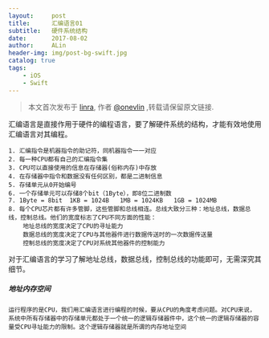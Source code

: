 ```yaml
---
layout:     post
title:      汇编语言01
subtitle:   硬件系统结构
date:       2017-08-02
author:     ALin
header-img: img/post-bg-swift.jpg
catalog: true
tags:
    - iOS
    - Swift
---
```



> 本文首次发布于 [linra](https://github.com/LinKeymy), 作者 [@onevlin](http://onevlin.com/) ,转载请保留原文链接.



汇编语言是直接作用于硬件的编程语言，要了解硬件系统的结构，才能有效地使用汇编语言对其编程。

```oc
1. 汇编指令是机器指令的助记符，同机器指令一一对应
2. 每一种CPU都有自己的汇编指令集
3. CPU可以直接使用的信息在存储器(俗称内存)中存放
4. 在存储器中指令和数据没有任何区别，都是二进制信息
5. 存储单元从0开始编号
6. 一个存储单元可以存储8个bit（1Byte），即8位二进制数
7. 1Byte = 8bit  1KB = 1024B   1MB = 1024KB   1GB = 1024MB
8. 每个CPU芯片都有许多管脚，这些管脚和总线相连。总线大致分三种：地址总线，数据总线，控制总线。他们的宽度标志了CPU不同方面的性能：
	地址总线的宽度决定了CPU的寻址能力
	数据总线的宽度决定了CPU与其他器件进行数据传送时的一次数据传送量
	控制总线的宽度决定了CPU对系统其他器件的控制能力
```

对于汇编语言的学习了解地址总线，数据总线，控制总线的功能即可，无需深究其细节。

##### 地址内存空间

```
运行程序的是CPU，我们用汇编语言进行编程的时候，要从CPU的角度考虑问题。对CPU来说，系统中所有存储器中的存储单元都处于一个统一的逻辑存储器件中，这个统一的逻辑存储器的容量受CPU寻址能力的限制。这个逻辑存储器就是所谓的内存地址空间
```


